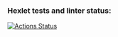 ### Hexlet tests and linter status:
[![Actions Status](https://github.com/VeronKV/qa-engineer-project-84/actions/workflows/hexlet-check.yml/badge.svg)](https://github.com/VeronKV/qa-engineer-project-84/actions)